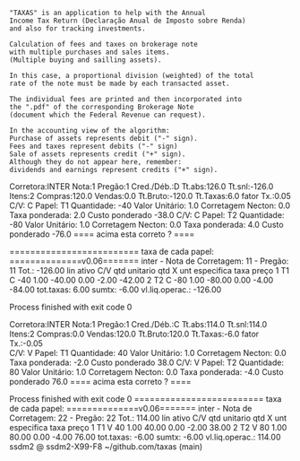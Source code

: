 
	"TAXAS" is an application to help with the Annual
	Income Tax Return (Declaração Anual de Imposto sobre Renda)
	and also for tracking investments.

	Calculation of fees and taxes on brokerage note
	with multiple purchases and sales items.
	(Multiple buying and sailling assets).

	In this case, a proportional division (weighted) of the total
	rate of the note must be made by each transacted asset.

	The individual fees are printed and then incorporated into
	the ".pdf" of the corresponding Brokerage Note
	(document which the Federal Revenue can request).

	In the accounting view of the algorithm:
	Purchase of assets represents debit ("-" sign).
	Fees and taxes represent debits ("-" sign)
	Sale of assets represents credit ("+" sign).
	Although they do not appear here, remember:
	dividends and earnings represent credits ("+" sign).

Corretora:INTER  Nota:1  Pregão:1  Cred./Déb.:D  Tt.abs:126.0  Tt.snl:-126.0  Itens:2  Compras:120.0  Vendas:0.0  Tt.Bruto:-120.0  Tt.Taxas:6.0  fator Tx.:0.05  
C/V: C  Papel: T1  Quantidade: -40  Valor Unitário: 1.0  Corretagem Necton: 0.0  Taxa ponderada: 2.0  Custo ponderado  -38.0
C/V: C  Papel: T2  Quantidade: -80  Valor Unitário: 1.0  Corretagem Necton: 0.0  Taxa ponderada: 4.0  Custo ponderado  -76.0
==== acima esta correto ? ====

========================= taxa de cada papel: ==============v0.06=======
inter - Nota de Corretagem: 11 - Pregão: 11 Tot.:  -126.00
lin ativo    C/V  qtd  unitario  qtd X unt especifica    taxa      preço
1      T1    C   -40      1.00    -40.00      0.00     -2.00     -42.00
2      T2    C   -80      1.00    -80.00      0.00     -4.00     -84.00
tot.taxas:  6.00   sumtx: -6.00   vl.liq.operac.:   -126.00


Process finished with exit code 0


Corretora:INTER  Nota:1  Pregão:1  Cred./Déb.:C  Tt.abs:114.0  Tt.snl:114.0  Itens:2  Compras:0.0  Vendas:120.0  Tt.Bruto:120.0  Tt.Taxas:-6.0  fator Tx.:-0.05  
C/V: V  Papel: T1  Quantidade: 40  Valor Unitário: 1.0  Corretagem Necton: 0.0  Taxa ponderada: -2.0  Custo ponderado  38.0
C/V: V  Papel: T2  Quantidade: 80  Valor Unitário: 1.0  Corretagem Necton: 0.0  Taxa ponderada: -4.0  Custo ponderado  76.0
==== acima esta correto ? ====

Process finished with exit code 0
========================= taxa de cada papel: ==============v0.06=======
inter - Nota de Corretagem: 22 - Pregão: 22 Tot.:  114.00
lin ativo    C/V  qtd  unitario  qtd X unt especifica    taxa      preço
1      T1    V    40      1.00     40.00      0.00     -2.00      38.00
2      T2    V    80      1.00     80.00      0.00     -4.00      76.00
tot.taxas: -6.00   sumtx: -6.00   vl.liq.operac.:    114.00
ssdm2 @ ssdm2-X99-F8 ~/github.com/taxas (main)
